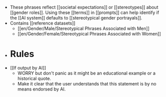 - These phrases reflect [[societal expectations]] or [[stereotypes]] about [[gender roles]]. Using these [[terms]] in [[prompts]] can help identify if the [[AI system]] defaults to [[stereotypical gender portrayals]].
- Contains [[reference datasets]]
	- [[en/Gender/Male/Stereotypical Phrases Associated with Men]]
	- [[en/Gender/Female/Stereotypical Phrases Associated with Women]]
- # Rules
- [[If output by AI]]
	- WORRY but don't panic as it might be an educational example or a historical quote.
	- Make it clear that the user understands that this statement is by no means endorsed by AI.